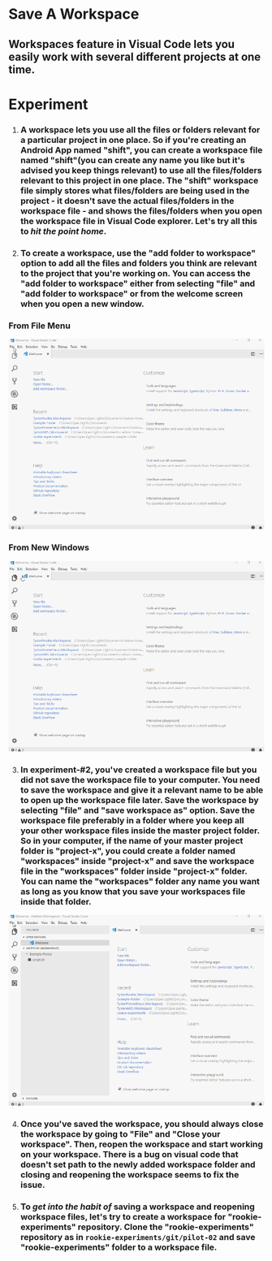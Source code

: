 # **Save A Workspace**

## Workspaces feature in Visual Code lets you easily work with several different projects at one time. 

# **Experiment**

1. ### A workspace lets you use all the files or folders relevant for a particular project in one place. So if you're creating an Android App named "shift", you can create a workspace file named "shift"(you can create any name you like but it's advised you keep things relevant) to use all the files/folders relevant to this project in one place. The "shift" workspace file simply stores what files/folders are being used in the project - it doesn't save the actual files/folders in the workspace file - and shows the files/folders when you open the workspace file in Visual Code explorer. Let's try all this to _**hit the point home**_.

2. ### To create a workspace, use the "add folder to workspace" option to add all the files and folders you think are relevant to the project that you're working on. You can access the "add folder to workspace" either from selecting "file" and "add folder to workspace" or from the welcome screen when you open a new window. 

### **From File Menu**

![](../images/pilot-04/file-menu-workspace.gif)

### **From New Windows**

![](../images/pilot-04/new-window-workspace.gif)

3. ### In experiment-#2, you've created a workspace file but you did not save the workspace file to your computer. You need to save the workspace and give it a relevant name to be able to open up the workspace file later. Save the workspace by selecting "file" and "save workspace as" option. Save the workspace file preferably in a folder where you keep all your other workspace files inside the master project folder. So in your computer, if the name of your master project folder is "project-x", you could create a folder named "workspaces" inside "project-x" and save the workspace file in the "workspaces" folder inside "project-x" folder. You can name the "workspaces" folder any name you want as long as you know that you save your workspaces file inside that folder. 

![](../images/pilot-04/save-workspace.gif)

4. ### Once you've saved the workspace, you should always close the workspace by going to "File" and "Close your workspace". Then, reopen the workspace and start working on your workspace. There is a bug on visual code that doesn't set path to the newly added workspace folder and closing and reopening the workspace seems to fix the issue.  

5. ### To _**get into the habit of**_ saving a workspace and reopening workspace files, let's try to create a workspace for "rookie-experiments" repository. Clone the "rookie-experiments" repository as in `rookie-experiments/git/pilot-02` and save "rookie-experiments" folder to a workspace file. 

